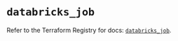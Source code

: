 # `databricks_job`

Refer to the Terraform Registry for docs: [`databricks_job`](https://registry.terraform.io/providers/databricks/databricks/1.65.1/docs/resources/job).
